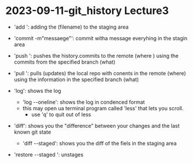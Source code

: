 # 2023-09-11-git_history Lecture3

- 'add <FILENAMES>': adding the (filename) to the staging area
- 'commit -m"messaege"': commit witha  message everyhing in the stagin area
- 'push <WHERE> <WHAT>': pushes the history.commits to the remote (where ) using the commits from the specified branch (what)
- 'pull <WHERE> <wHAT>': pulls (updates) the local repo with conents in the remote (where) using the information in the specified branch (what)

- 'log': shows the log
    - 'log --oneline': shows the log in condenced format
    - this may open ua terminal program called 'less' that lets you scroll.
        - use 'q' to quit out of less

- 'diff': shows you the "difference" between your changes and the last known git state
    - 'diff --staged': shows you the diff of the fiels in the staging area

- 'restore --staged <FILENAME>': unstages
